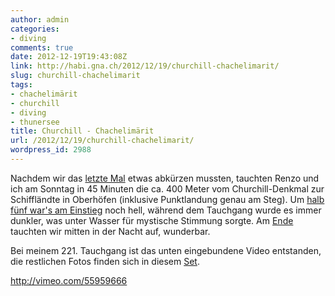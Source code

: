 ```yaml
---
author: admin
categories:
- diving
comments: true
date: 2012-12-19T19:43:08Z
link: http://habi.gna.ch/2012/12/19/churchill-chachelimarit/
slug: churchill-chachelimarit
tags:
- chachelimärit
- churchill
- diving
- thunersee
title: Churchill - Chachelimärit
url: /2012/12/19/churchill-chachelimarit/
wordpress_id: 2988
---
```


Nachdem wir das [letzte Mal](http://habi.gna.ch/2012/01/02/letzter-tauchgang-im-2011/) etwas abkürzen mussten, tauchten Renzo und ich am Sonntag in 45 Minuten die ca. 400 Meter vom Churchill-Denkmal zur Schiffländte in Oberhöfen (inklusive Punktlandung genau am Steg).
Um [halb fünf war's am Einstieg](http://www.flickr.com/photos/habi/8278900370/in/set-72157632263027614) noch hell, während dem Tauchgang wurde es immer dunkler, was unter Wasser für mystische Stimmung sorgte.
Am [Ende](http://www.flickr.com/photos/habi/8278904216/in/set-72157632263027614) tauchten wir mitten in der Nacht auf, wunderbar.

Bei meinem 221. Tauchgang ist das unten eingebundene Video entstanden, die restlichen Fotos finden sich in diesem [Set](http://fotos.davidhaberth%C3%BCr.ch/index.php?type=sets&setId=72157632263027614).

http://vimeo.com/55959666
